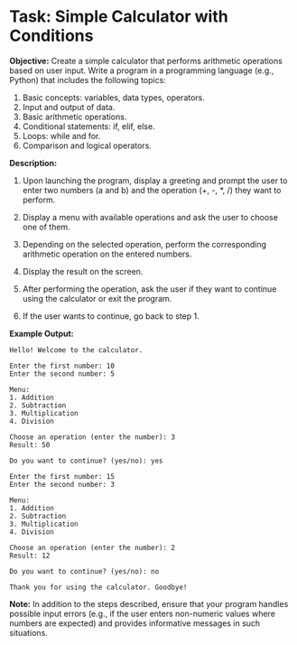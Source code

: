 # Task: Simple Calculator with Conditions

**Objective:** Create a simple calculator that performs arithmetic operations based on user input. Write a program in a programming language (e.g., Python) that includes the following topics:

1. Basic concepts: variables, data types, operators.
2. Input and output of data.
3. Basic arithmetic operations.
4. Conditional statements: if, elif, else.
5. Loops: while and for.
6. Comparison and logical operators.

**Description:**
1. Upon launching the program, display a greeting and prompt the user to enter two numbers (a and b) and the operation (+, -, *, /) they want to perform.

2. Display a menu with available operations and ask the user to choose one of them.

3. Depending on the selected operation, perform the corresponding arithmetic operation on the entered numbers.

4. Display the result on the screen.

5. After performing the operation, ask the user if they want to continue using the calculator or exit the program.

6. If the user wants to continue, go back to step 1.

**Example Output:**
```
Hello! Welcome to the calculator.

Enter the first number: 10
Enter the second number: 5

Menu:
1. Addition
2. Subtraction
3. Multiplication
4. Division

Choose an operation (enter the number): 3
Result: 50

Do you want to continue? (yes/no): yes

Enter the first number: 15
Enter the second number: 3

Menu:
1. Addition
2. Subtraction
3. Multiplication
4. Division

Choose an operation (enter the number): 2
Result: 12

Do you want to continue? (yes/no): no

Thank you for using the calculator. Goodbye!
```

**Note:**
In addition to the steps described, ensure that your program handles possible input errors (e.g., if the user enters non-numeric values where numbers are expected) and provides informative messages in such situations.